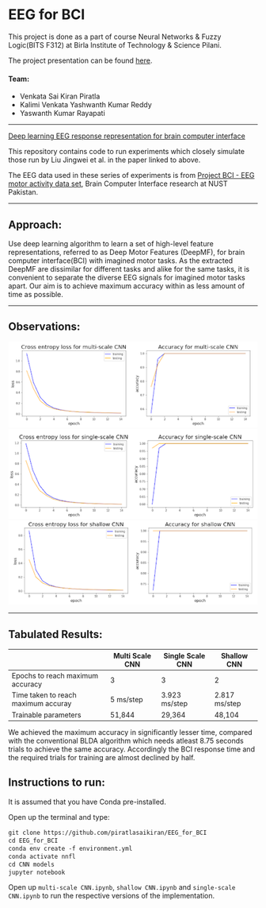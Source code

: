 # EEG for BCI

This project is done as a part of course Neural Networks & Fuzzy Logic(BITS F312) at Birla Institute of Technology & Science Pilani. 

The project presentation can be found [here](./project_presentation.pdf).

#### Team:

- Venkata Sai Kiran Piratla
- Kalimi Venkata Yashwanth Kumar Reddy
- Yaswanth Kumar Rayapati

---

[Deep learning EEG response representation for brain computer interface](https://ieeexplore.ieee.org/document/7260182)

This repository contains code to run experiments which closely simulate those run by Liu Jingwei et al. in the paper linked to above.

The EEG data used in these series of experiments is from [Project BCI - EEG motor activity data set](https://sites.google.com/site/projectbci/), Brain Computer Interface research at NUST Pakistan.

---

## Approach:
 
Use deep learning algorithm to learn a set of high-level feature representations, referred to as Deep Motor Features (DeepMF), for brain computer interface(BCI) with imagined motor tasks. As the extracted DeepMF are dissimilar for different tasks and alike for the same tasks, it is convenient to separate the diverse EEG signals for imagined motor tasks apart. Our aim is to achieve maximum accuracy within as less amount of time as possible.


---

## Observations:

<img src="images/multiscale.png">
<img src="images/singlescale.png">
<img src="images/shallow.png">

---
## Tabulated Results:

|       | Multi Scale CNN | Single Scale CNN | Shallow CNN |
| --- | --- | --- | --- |
| Epochs to reach maximum accuracy | 3 | 3 | 2 |
| Time taken to reach maximum accuray | 5 ms/step | 3.923 ms/step | 2.817 ms/step |
| Trainable parameters | 51,844 | 29,364 | 48,104 |

We achieved the maximum accuracy in significantly lesser time, compared with the conventional BLDA algorithm which needs atleast 8.75 seconds trials to achieve the same accuracy. Accordingly the BCI response time and the required trials for training are almost declined by half.



## Instructions to run:
It is assumed that you have Conda pre-installed.

Open up the terminal and type:

    
    git clone https://github.com/piratlasaikiran/EEG_for_BCI
    cd EEG_for_BCI
    conda env create -f environment.yml
    conda activate nnfl
    cd CNN models
    jupyter notebook
    
    
    
Open up `multi-scale CNN.ipynb`, `shallow CNN.ipynb` and `single-scale CNN.ipynb` to run the respective versions of the implementation.


